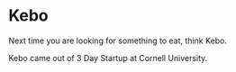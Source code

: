 Kebo
=====

Next time you are looking for something to eat, think Kebo.

Kebo came out of 3 Day Startup at Cornell University.
